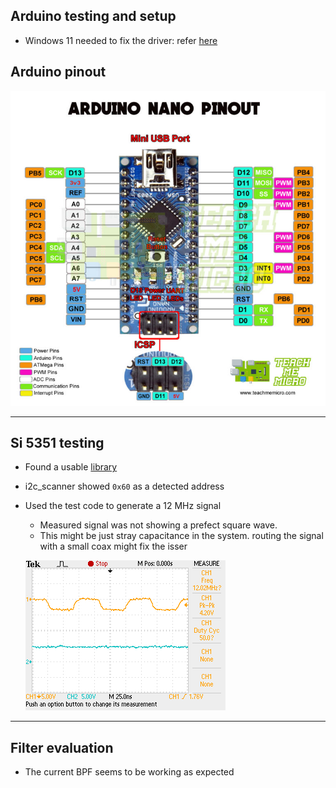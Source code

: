 
## Arduino testing and setup 

- Windows 11 needed to fix the driver: refer [here](https://support.arduino.cc/hc/en-us/articles/13148652511260-avrdude-ser-open-can-t-set-com-state-for-COMn)

## Arduino pinout

![300](bin/Pasted%20image%2020241126182838.png)

---
## Si 5351 testing 
- Found a usable [library]()
- i2c_scanner showed `0x60` as a detected address
- Used the test code to generate a 12 MHz signal 
	- Measured signal was not showing a prefect square wave. 
	- This might be just stray capacitance in the system. routing the signal with a small coax might fix the isser
	
	![](bin/TEK0001.bmp)

---

## Filter evaluation 

- The current BPF seems to be working as expected 